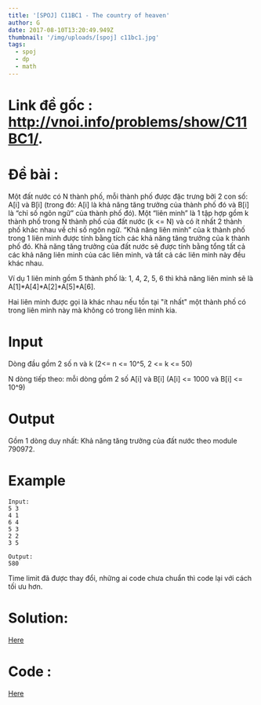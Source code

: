 ```yaml
---
title: '[SPOJ] C11BC1 - The country of heaven'
author: G
date: 2017-08-10T13:20:49.949Z
thumbnail: '/img/uploads/[spoj] c11bc1.jpg'
tags:
  - spoj
  - dp
  - math
---
```

# Link đề gốc : <http://vnoi.info/problems/show/C11BC1/>.

# Đề bài :
Một đất nước có N thành phố, mỗi thành phố được đặc trưng bởi 2 con số: A\[i\] và B\[i\] \(trong đó: A\[i\] là khả năng tăng trưởng của thành phố đó và B\[i\] là “chỉ số ngôn ngữ” của thành phố đó\). Một “liên minh” là 1 tập hợp gồm k thành phố trong N thành phố của đất nước \(k &lt;= N\) và có ít nhất 2 thành phố khác nhau về chỉ số ngôn ngữ. “Khả năng liên minh” của k thành phố trong 1 liên minh được tính bằng tích các khả năng tăng trưởng của k thành phố đó. Khả năng tăng trưởng của đất nước sẽ được tính bằng tổng tất cả các khả năng liên minh của các liên minh, và tất cả các liên minh này đều khác nhau.

Ví dụ 1 liên minh gồm 5 thành phố là: 1, 4, 2, 5, 6 thì khả năng liên minh sẽ là A\[1\]\*A\[4\]\*A\[2\]\*A\[5\]\*A\[6\].

Hai liên minh được gọi là khác nhau nếu tồn tại "ít nhất" một thành phố có trong liên mình này mà không có trong liên minh kia.

# Input

Dòng đầu gồm 2 số n và k \(2&lt;= n &lt;= 10^5, 2 &lt;= k &lt;= 50\)

N dòng tiếp theo: mỗi dòng gồm 2 số A\[i\] và B\[i\] \(A\[i\] &lt;= 1000 và B\[i\] &lt;= 10^9\)

# Output

Gồm 1 dòng duy nhất: Khả năng tăng trưởng của đất nước theo module 790972.

# Example

```
Input:            
5 3            
4 1
6 4
5 3
2 2
3 5

Output:            
580
```

Time limit đã được thay đổi, những ai code chưa chuẩn thì code lại với cách tối ưu hơn.

# Solution:
[Here](http://viahold.com/1D4C)
# Code :
[Here](http://viahold.com/1CWh)

